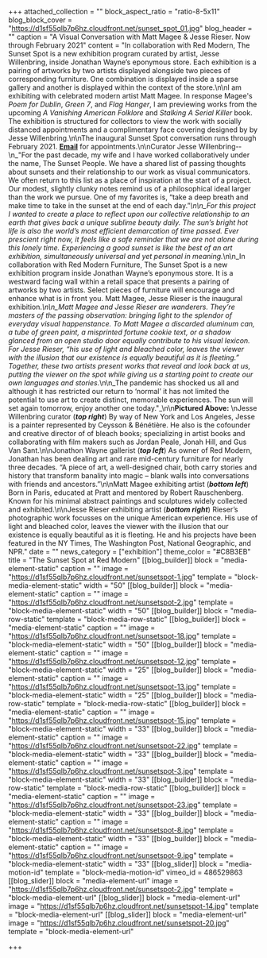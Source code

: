 +++
attached_collection = ""
block_aspect_ratio = "ratio-8-5x11"
blog_block_cover = "https://d1sf55qlb7p6hz.cloudfront.net/sunset_spot_01.jpg"
blog_header = ""
caption = "A Visual Conversation with Matt Magee & Jesse Rieser. Now through February 2021"
content = "In collaboration with Red Modern, The Sunset Spot is a new exhibition program curated by artist, Jesse Willenbring, inside Jonathan Wayne’s eponymous store. Each exhibition is a pairing of artworks by two artists displayed alongside two pieces of corresponding furniture. One combination is displayed inside a sparse gallery and another is displayed within the context of the store.\n\nI am exhibiting with celebrated modern artist Matt Magee. In response Magee's _Poem for Dublin_, _Green 7_, and _Flag Hanger_, I am previewing works from the upcoming _A Vanishing American Folklore_ and _Stalking A Serial Killer_ book. The exhibition is structured for collectors to view the work with socially distanced appointments and a complimentary face covering designed by by Jesse Willenbring.\n\nThe inaugural Sunset Spot conversation runs through February 2021. [**Email**](Mailto:INFO@REDMODERNFURNITURE.COM) for appointments.\n\nCurator Jesse Willenbring-­  \n_\"For the past decade, my wife and I have worked collaboratively under the name, The Sunset People. We have a shared list of passing thoughts about sunsets and their relationship to our work as visual communicators. We often return to this list as a place of inspiration at the start of a project. Our modest, slightly clunky notes remind us of a philosophical ideal larger than the work we pursue. One of my favorites is, “take a deep breath and make time to take in the sunset at the end of each day.”_\n\n_For this project I wanted to create a place to reflect upon our collective relationship to an earth that gives back a unique sublime beauty daily. The sun’s bright hot life is also the world’s most efficient demarcation of time passed. Ever prescient right now, it feels like a safe reminder that we are not alone during this lonely time. Experiencing a good sunset is like the best of an art exhibition, simultaneously universal and yet personal in meaning._\n\n_In collaboration with Red Modern Furniture, The Sunset Spot is a new exhibition program inside Jonathan Wayne’s eponymous store. It is a westward facing wall within a retail space that presents a pairing of artworks by two artists. Select pieces of furniture will encourage and enhance what is in front you. Matt Magee, Jesse Rieser is the inaugural exhibition._\n\n_Matt Magee and Jesse Rieser are wanderers. They’re masters of the passing observation: bringing light to the splendor of everyday visual happenstance. To Matt Magee a discarded aluminum can, a tube of green paint, a misprinted fortune cookie text, or a shadow glanced from an open studio door equally contribute to his visual lexicon. For Jesse Rieser, “his use of light and bleached color, leaves the viewer with the illusion that our existence is equally beautiful as it is fleeting.” Together, these two artists present works that reveal and look back at us, putting the viewer on the spot while giving us a starting point to create our own languages and stories._\n\n_The pandemic has shocked us all and although it has restricted our return to ‘normal’ it has not limited the potential to use art to create distinct, memorable experiences. The sun will set again tomorrow, enjoy another one today.\"_\n\n**Pictured Above:**  \nJesse Willenbring curator (**_top right_**) By way of New York and Los Angeles, Jesse is a painter represented by Ceysson & Bénétière. He also is the cofounder and creative director of of bleach books; specializing in artist books and collaborating with film makers such as Jordan Peale, Jonah Hill, and Gus Van Sant.\n\nJonathon Wayne gallerist (**_top left_**) As owner of Red Modern, Jonathan has been dealing art and rare mid-century furniture for nearly three decades. “A piece of art, a well-designed chair, both carry stories and history that transform banality into magic – blank walls into conversations with friends and ancestors.”\n\nMatt Magee exhibiting artist (**_bottom left_**) Born in Paris, educated at Pratt and mentored by Robert Rauschenberg. Known for his minimal abstract paintings and sculptures widely collected and exhibited.\n\nJesse Rieser exhibiting artist (**_bottom right_**) Rieser’s photographic work focusses on the unique American experience. His use of light and bleached color, leaves the viewer with the illusion that our existence is equally beautiful as it is fleeting. He and his projects have been featured in the NY Times, The Washington Post, National Geographic, and NPR."
date = ""
news_category = ["exhibition"]
theme_color = "#C8B3EB"
title = "The Sunset Spot at Red Modern"
[[blog_builder]]
block = "media-element-static"
caption = ""
image = "https://d1sf55qlb7p6hz.cloudfront.net/sunsetspot-1.jpg"
template = "block-media-element-static"
width = "50"
[[blog_builder]]
block = "media-element-static"
caption = ""
image = "https://d1sf55qlb7p6hz.cloudfront.net/sunsetspot-2.jpg"
template = "block-media-element-static"
width = "50"
[[blog_builder]]
block = "media-row-static"
template = "block-media-row-static"
[[blog_builder]]
block = "media-element-static"
caption = ""
image = "https://d1sf55qlb7p6hz.cloudfront.net/sunsetspot-18.jpg"
template = "block-media-element-static"
width = "50"
[[blog_builder]]
block = "media-element-static"
caption = ""
image = "https://d1sf55qlb7p6hz.cloudfront.net/sunsetspot-12.jpg"
template = "block-media-element-static"
width = "25"
[[blog_builder]]
block = "media-element-static"
caption = ""
image = "https://d1sf55qlb7p6hz.cloudfront.net/sunsetspot-13.jpg"
template = "block-media-element-static"
width = "25"
[[blog_builder]]
block = "media-row-static"
template = "block-media-row-static"
[[blog_builder]]
block = "media-element-static"
caption = ""
image = "https://d1sf55qlb7p6hz.cloudfront.net/sunsetspot-15.jpg"
template = "block-media-element-static"
width = "33"
[[blog_builder]]
block = "media-element-static"
caption = ""
image = "https://d1sf55qlb7p6hz.cloudfront.net/sunsetspot-22.jpg"
template = "block-media-element-static"
width = "33"
[[blog_builder]]
block = "media-element-static"
caption = ""
image = "https://d1sf55qlb7p6hz.cloudfront.net/sunsetspot-3.jpg"
template = "block-media-element-static"
width = "33"
[[blog_builder]]
block = "media-row-static"
template = "block-media-row-static"
[[blog_builder]]
block = "media-element-static"
caption = ""
image = "https://d1sf55qlb7p6hz.cloudfront.net/sunsetspot-23.jpg"
template = "block-media-element-static"
width = "33"
[[blog_builder]]
block = "media-element-static"
caption = ""
image = "https://d1sf55qlb7p6hz.cloudfront.net/sunsetspot-8.jpg"
template = "block-media-element-static"
width = "33"
[[blog_builder]]
block = "media-element-static"
caption = ""
image = "https://d1sf55qlb7p6hz.cloudfront.net/sunsetspot-9.jpg"
template = "block-media-element-static"
width = "33"
[[blog_slider]]
block = "media-motion-id"
template = "block-media-motion-id"
vimeo_id = 486529863
[[blog_slider]]
block = "media-element-url"
image = "https://d1sf55qlb7p6hz.cloudfront.net/sunsetspot-2.jpg"
template = "block-media-element-url"
[[blog_slider]]
block = "media-element-url"
image = "https://d1sf55qlb7p6hz.cloudfront.net/sunsetspot-14.jpg"
template = "block-media-element-url"
[[blog_slider]]
block = "media-element-url"
image = "https://d1sf55qlb7p6hz.cloudfront.net/sunsetspot-20.jpg"
template = "block-media-element-url"

+++
